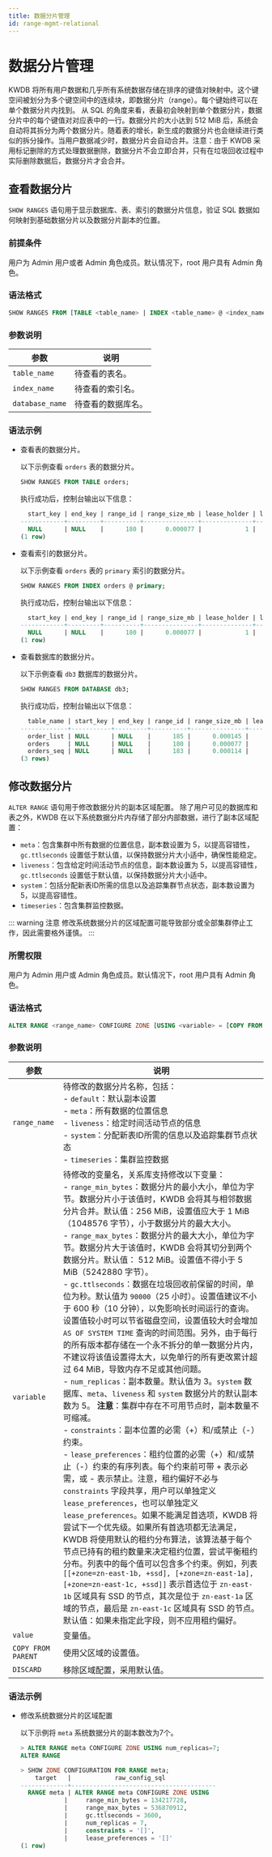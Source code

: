 ```yaml
---
title: 数据分片管理
id: range-mgmt-relational
---
```


# 数据分片管理

KWDB 将所有用户数据和几乎所有系统数据存储在排序的键值对映射中。这个键空间被划分为多个键空间中的连续块，即数据分片（range）。每个键始终可以在单个数据分片内找到。 从 SQL 的角度来看，表最初会映射到单个数据分片，数据分片中的每个键值对对应表中的一行。数据分片的大小达到 512 MiB 后，系统会自动将其拆分为两个数据分片。随着表的增长，新生成的数据分片也会继续进行类似的拆分操作。当用户数据减少时，数据分片会自动合并。注意：由于 KWDB 采用标记删除的方式处理数据删除，数据分片不会立即合并，只有在垃圾回收过程中实际删除数据后，数据分片才会合并。

## 查看数据分片

`SHOW RANGES` 语句用于显示数据库、表、索引的数据分片信息，验证 SQL 数据如何映射到基础数据分片以及数据分片副本的位置。

### 前提条件

用户为 Admin 用户或者 Admin 角色成员。默认情况下，root 用户具有 Admin 角色。

### 语法格式

```sql
SHOW RANGES FROM [TABLE <table_name> | INDEX <table_name> @ <index_name> | DATABASE <database_name>];
```

### 参数说明

| 参数 | 说明 |
| --- | --- |
| `table_name` | 待查看的表名。 |
| `index_name` | 待查看的索引名。 |
| `database_name` | 待查看的数据库名。 |

### 语法示例

- 查看表的数据分片。

    以下示例查看 `orders` 表的数据分片。

    ```sql
    SHOW RANGES FROM TABLE orders;
    ```

    执行成功后，控制台输出以下信息：

    ```sql
      start_key | end_key | range_id | range_size_mb | lease_holder | lease_holder_locality | replicas | replica_localities
    ------------+---------+----------+---------------+--------------+-----------------------+----------+---------------------
      NULL      | NULL    |      180 |      0.000077 |            1 |                       | {1}      | {""}
    (1 row)
    ```

- 查看索引的数据分片。

    以下示例查看 `orders` 表的 `primary` 索引的数据分片。

    ```sql
    SHOW RANGES FROM INDEX orders @ primary;
    ```

    执行成功后，控制台输出以下信息：

    ```sql
      start_key | end_key | range_id | range_size_mb | lease_holder | lease_holder_locality | replicas | replica_localities
    ------------+---------+----------+---------------+--------------+-----------------------+----------+---------------------
      NULL      | NULL    |      180 |      0.000077 |            1 |                       | {1}      | {""}
    (1 row)
    ```

- 查看数据库的数据分片。

    以下示例查看 `db3` 数据库的数据分片。

    ```sql
    SHOW RANGES FROM DATABASE db3;
    ```

    执行成功后，控制台输出以下信息：

    ```sql
      table_name | start_key | end_key | range_id | range_size_mb | lease_holder | lease_holder_locality | replicas | replica_localities
    -------------+-----------+---------+----------+---------------+--------------+-----------------------+----------+---------------------
      order_list | NULL      | NULL    |      185 |      0.000145 |            1 |                       | {1}      | {""}
      orders     | NULL      | NULL    |      180 |      0.000077 |            1 |                       | {1}      | {""}
      orders_seq | NULL      | NULL    |      183 |      0.000114 |            1 |                       | {1}      | {""}
    (3 rows)
    ```

## 修改数据分片

`ALTER RANGE` 语句用于修改数据分片的副本区域配置。 除了用户可见的数据库和表之外，KWDB 在以下系统数据分片内存储了部分内部数据，进行了副本区域配置：

- `meta`：包含集群中所有数据的位置信息，副本数设置为 5，以提高容错性，`gc.ttlseconds` 设置低于默认值，以保持数据分片大小适中，确保性能稳定。
- `liveness`：包含给定时间活动节点的信息，副本数设置为 5，以提高容错性，`gc.ttlseconds` 设置低于默认值，以保持数据分片大小适中。
- `system`：包括分配新表ID所需的信息以及追踪集群节点状态，副本数设置为5，以提高容错性。
- `timeseries`：包含集群监控数据。

::: warning 注意
修改系统数据分片的区域配置可能导致部分或全部集群停止工作，因此需要格外谨慎。
:::

### 所需权限

用户为 Admin 用户或 Admin 角色成员。默认情况下，root 用户具有 Admin 角色。

### 语法格式

```sql
ALTER RANGE <range_name> CONFIGURE ZONE [USING <variable> = [COPY FROM PARENT | <value>], <variable> = [<value> | COPY FROM PARENT], ... | DISCARD];
```

### 参数说明

| 参数 | 说明 |
| --- | --- |
| `range_name` | 待修改的数据分片名称，包括：<br>-  `default`：默认副本设置<br>- `meta`：所有数据的位置信息<br>- `liveness`：给定时间活动节点的信息 <br>- `system`：分配新表ID所需的信息以及追踪集群节点状态<br>- `timeseries`：集群监控数据|
| `variable` | 待修改的变量名，关系库支持修改以下变量：<br> - `range_min_bytes`：数据分片的最小大小，单位为字节。数据分片小于该值时，KWDB 会将其与相邻数据分片合并。默认值：256 MiB，设置值应大于 1 MiB（1048576 字节），小于数据分片的最大大小。<br> - `range_max_bytes`：数据分片的最大大小，单位为字节。数据分片大于该值时，KWDB 会将其切分到两个数据分片。默认值： 512 MiB。设置值不得小于 5 MiB（5242880 字节）。<br> - `gc.ttlseconds`：数据在垃圾回收前保留的时间，单位为秒。默认值为 `90000`（25 小时）。设置值建议不小于 600 秒（10 分钟），以免影响长时间运行的查询。设置值较小时可以节省磁盘空间，设置值较大时会增加 `AS OF SYSTEM TIME` 查询的时间范围。另外，由于每行的所有版本都存储在一个永不拆分的单一数据分片内，不建议将该值设置得太大，以免单行的所有更改累计超过 64 MiB，导致内存不足或其他问题。<br>- `num_replicas`：副本数量。默认值为 3。`system` 数据库、`meta`、`liveness` 和 `system` 数据分片的默认副本数为 5。 **注意**：集群中存在不可用节点时，副本数量不可缩减。<br>- `constraints`：副本位置的必需（+）和/或禁止（-）约束。<br> - `lease_preferences`：租约位置的必需（+）和/或禁止（-）约束的有序列表。每个约束前可带 + 表示必需，或 - 表示禁止。注意，租约偏好不必与 `constraints` 字段共享，用户可以单独定义 `lease_preferences`，也可以单独定义 `lease_preferences`。如果不能满足首选项，KWDB 将尝试下一个优先级。如果所有首选项都无法满足，KWDB 将使用默认的租约分布算法，该算法基于每个节点已持有的租约数量来决定租约位置，尝试平衡租约分布。列表中的每个值可以包含多个约束。例如，列表 `[[+zone=zn-east-1b, +ssd], [+zone=zn-east-1a], [+zone=zn-east-1c, +ssd]]` 表示首选位于 `zn-east-1b` 区域具有 SSD 的节点，其次是位于 `zn-east-1a` 区域的节点，最后是 `zn-east-1c` 区域具有 SSD 的节点。默认值：如果未指定此字段，则不应用租约偏好。 |
| `value` | 变量值。 |
|`COPY FROM PARENT`| 使用父区域的设置值。|
|`DISCARD` | 移除区域配置，采用默认值。|

### 语法示例

- 修改系统数据分片的区域配置
  
  以下示例将 `meta` 系统数据分片的副本数改为7个。

  ```SQL
  > ALTER RANGE meta CONFIGURE ZONE USING num_replicas=7;
  ALTER RANGE 

  > SHOW ZONE CONFIGURATION FOR RANGE meta;
      target   |            raw_config_sql
  -------------+----------------------------------------
    RANGE meta | ALTER RANGE meta CONFIGURE ZONE USING
              |     range_min_bytes = 134217728,
              |     range_max_bytes = 536870912,
              |     gc.ttlseconds = 3600,
              |     num_replicas = 7,
              |     constraints = '[]',
              |     lease_preferences = '[]'
  (1 row)
  ```